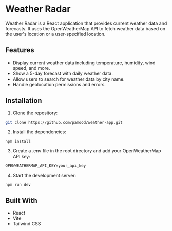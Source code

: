 # Weather Radar

Weather Radar is a React application that provides current weather data and forecasts. It uses the OpenWeatherMap API to fetch weather data based on the user's location or a user-specified location.

## Features

- Display current weather data including temperature, humidity, wind speed, and more.
- Show a 5-day forecast with daily weather data.
- Allow users to search for weather data by city name.
- Handle geolocation permissions and errors.

## Installation

1. Clone the repository:

```sh
git clone https://github.com/pamood/weather-app.git
```

2. Install the dependencies:

```
npm install
```

3. Create a .env file in the root directory and add your OpenWeatherMap API key:

```
OPENWEATHERMAP_API_KEY=your_api_key
```

4. Start the development server:

```
npm run dev
```

## Built With

- React
- Vite
- Tailwind CSS
